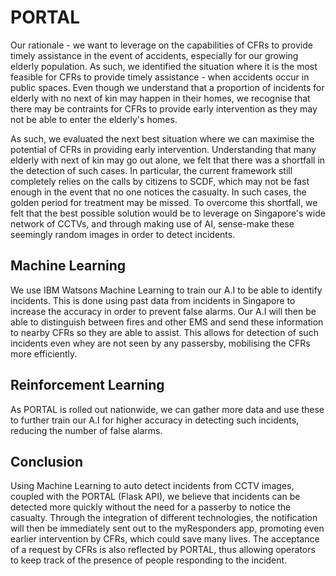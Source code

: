 # PORTAL

Our rationale - we want to leverage on the capabilities of CFRs to provide timely assistance in the event of accidents, especially for our growing elderly population. As such, we identified the situation where it is the most feasible for CFRs to provide timely assistance - when accidents occur in public spaces. Even though we understand that a proportion of incidents for elderly with no next of kin may happen in their homes, we recognise that there may be contraints for CFRs to provide early intervention as they may not be able to enter the elderly's homes. 

As such, we evaluated the next best situation where we can maximise the potential of CFRs in providing early intervention. Understanding that many elderly with next of kin may go out alone, we felt that there was a shortfall in the detection of such cases. In particular, the current framework still completely relies on the calls by citizens to SCDF, which may not be fast enough in the event that no one notices the casualty. In such cases, the golden period for treatment may be missed. To overcome this shortfall, we felt that the best possible solution would be to leverage on Singapore's wide network of CCTVs, and through making use of AI, sense-make these seemingly random images in order to detect incidents. 

## Machine Learning

We use IBM Watsons Machine Learning to train our A.I to be able to identify incidents. This is done using past data from incidents in Singapore to increase the accuracy in order to prevent false alarms. Our A.I will then be able to distinguish between fires and other EMS and send these information to nearby CFRs so they are able to assist. This allows for detection of such incidents even whey are not seen by any passersby, mobilising the CFRs more efficiently.


## Reinforcement Learning

As PORTAL is rolled out nationwide, we can gather more data and use these to further train our A.I for higher accuracy in detecting such incidents, reducing the number of false alarms.


## Conclusion

Using Machine Learning to auto detect incidents from CCTV images, coupled with the PORTAL (Flask API), we believe that incidents can be detected more quickly without the need for a passerby to notice the casualty. Through the integration of different technologies, the notification will then be immediately sent out to the myResponders app, promoting even earlier intervention by CFRs, which could save many lives. The acceptance of a request by CFRs is also reflected by PORTAL, thus allowing operators to keep track of the presence of people responding to the incident.

